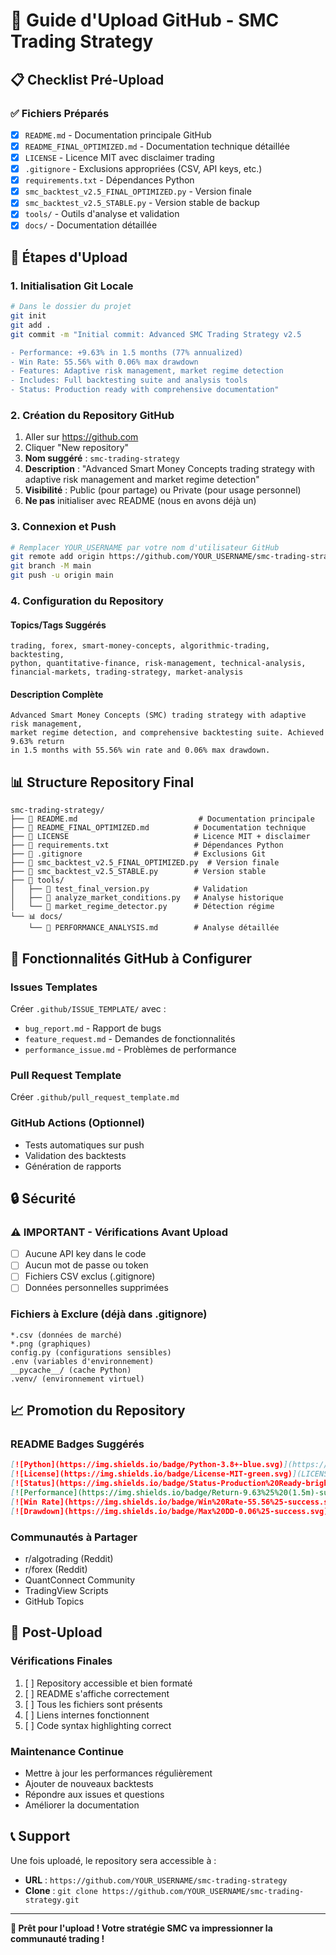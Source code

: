 # 🚀 Guide d'Upload GitHub - SMC Trading Strategy

## 📋 **Checklist Pré-Upload**

### ✅ **Fichiers Préparés**
- [x] `README.md` - Documentation principale GitHub
- [x] `README_FINAL_OPTIMIZED.md` - Documentation technique détaillée
- [x] `LICENSE` - Licence MIT avec disclaimer trading
- [x] `.gitignore` - Exclusions appropriées (CSV, API keys, etc.)
- [x] `requirements.txt` - Dépendances Python
- [x] `smc_backtest_v2.5_FINAL_OPTIMIZED.py` - Version finale
- [x] `smc_backtest_v2.5_STABLE.py` - Version stable de backup
- [x] `tools/` - Outils d'analyse et validation
- [x] `docs/` - Documentation détaillée

## 🔧 **Étapes d'Upload**

### **1. Initialisation Git Locale**
```bash
# Dans le dossier du projet
git init
git add .
git commit -m "Initial commit: Advanced SMC Trading Strategy v2.5

- Performance: +9.63% in 1.5 months (77% annualized)
- Win Rate: 55.56% with 0.06% max drawdown
- Features: Adaptive risk management, market regime detection
- Includes: Full backtesting suite and analysis tools
- Status: Production ready with comprehensive documentation"
```

### **2. Création du Repository GitHub**
1. Aller sur https://github.com
2. Cliquer "New repository"
3. **Nom suggéré** : `smc-trading-strategy`
4. **Description** : "Advanced Smart Money Concepts trading strategy with adaptive risk management and market regime detection"
5. **Visibilité** : Public (pour partage) ou Private (pour usage personnel)
6. **Ne pas** initialiser avec README (nous en avons déjà un)

### **3. Connexion et Push**
```bash
# Remplacer YOUR_USERNAME par votre nom d'utilisateur GitHub
git remote add origin https://github.com/YOUR_USERNAME/smc-trading-strategy.git
git branch -M main
git push -u origin main
```

### **4. Configuration du Repository**

#### **Topics/Tags Suggérés**
```
trading, forex, smart-money-concepts, algorithmic-trading, backtesting, 
python, quantitative-finance, risk-management, technical-analysis, 
financial-markets, trading-strategy, market-analysis
```

#### **Description Complète**
```
Advanced Smart Money Concepts (SMC) trading strategy with adaptive risk management, 
market regime detection, and comprehensive backtesting suite. Achieved 9.63% return 
in 1.5 months with 55.56% win rate and 0.06% max drawdown.
```

## 📊 **Structure Repository Final**

```
smc-trading-strategy/
├── 📄 README.md                           # Documentation principale
├── 📄 README_FINAL_OPTIMIZED.md          # Documentation technique
├── 📄 LICENSE                            # Licence MIT + disclaimer
├── 📄 requirements.txt                   # Dépendances Python
├── 📄 .gitignore                         # Exclusions Git
├── 🐍 smc_backtest_v2.5_FINAL_OPTIMIZED.py  # Version finale
├── 🐍 smc_backtest_v2.5_STABLE.py        # Version stable
├── 🔧 tools/
│   ├── 🐍 test_final_version.py          # Validation
│   ├── 🐍 analyze_market_conditions.py   # Analyse historique
│   └── 🐍 market_regime_detector.py      # Détection régime
└── 📊 docs/
    └── 📄 PERFORMANCE_ANALYSIS.md        # Analyse détaillée
```

## 🎯 **Fonctionnalités GitHub à Configurer**

### **Issues Templates**
Créer `.github/ISSUE_TEMPLATE/` avec :
- `bug_report.md` - Rapport de bugs
- `feature_request.md` - Demandes de fonctionnalités
- `performance_issue.md` - Problèmes de performance

### **Pull Request Template**
Créer `.github/pull_request_template.md`

### **GitHub Actions (Optionnel)**
- Tests automatiques sur push
- Validation des backtests
- Génération de rapports

## 🔒 **Sécurité**

### **⚠️ IMPORTANT - Vérifications Avant Upload**
- [ ] Aucune API key dans le code
- [ ] Aucun mot de passe ou token
- [ ] Fichiers CSV exclus (.gitignore)
- [ ] Données personnelles supprimées

### **Fichiers à Exclure (déjà dans .gitignore)**
```
*.csv (données de marché)
*.png (graphiques)
config.py (configurations sensibles)
.env (variables d'environnement)
__pycache__/ (cache Python)
.venv/ (environnement virtuel)
```

## 📈 **Promotion du Repository**

### **README Badges Suggérés**
```markdown
[![Python](https://img.shields.io/badge/Python-3.8+-blue.svg)](https://python.org)
[![License](https://img.shields.io/badge/License-MIT-green.svg)](LICENSE)
[![Status](https://img.shields.io/badge/Status-Production%20Ready-brightgreen.svg)]()
[![Performance](https://img.shields.io/badge/Return-9.63%25%20(1.5m)-success.svg)]()
[![Win Rate](https://img.shields.io/badge/Win%20Rate-55.56%25-success.svg)]()
[![Drawdown](https://img.shields.io/badge/Max%20DD-0.06%25-success.svg)]()
```

### **Communautés à Partager**
- r/algotrading (Reddit)
- r/forex (Reddit)
- QuantConnect Community
- TradingView Scripts
- GitHub Topics

## 🎉 **Post-Upload**

### **Vérifications Finales**
1. [ ] Repository accessible et bien formaté
2. [ ] README s'affiche correctement
3. [ ] Tous les fichiers sont présents
4. [ ] Liens internes fonctionnent
5. [ ] Code syntax highlighting correct

### **Maintenance Continue**
- Mettre à jour les performances régulièrement
- Ajouter de nouveaux backtests
- Répondre aux issues et questions
- Améliorer la documentation

## 📞 **Support**

Une fois uploadé, le repository sera accessible à :
- **URL** : `https://github.com/YOUR_USERNAME/smc-trading-strategy`
- **Clone** : `git clone https://github.com/YOUR_USERNAME/smc-trading-strategy.git`

---

**🚀 Prêt pour l'upload ! Votre stratégie SMC va impressionner la communauté trading !**
